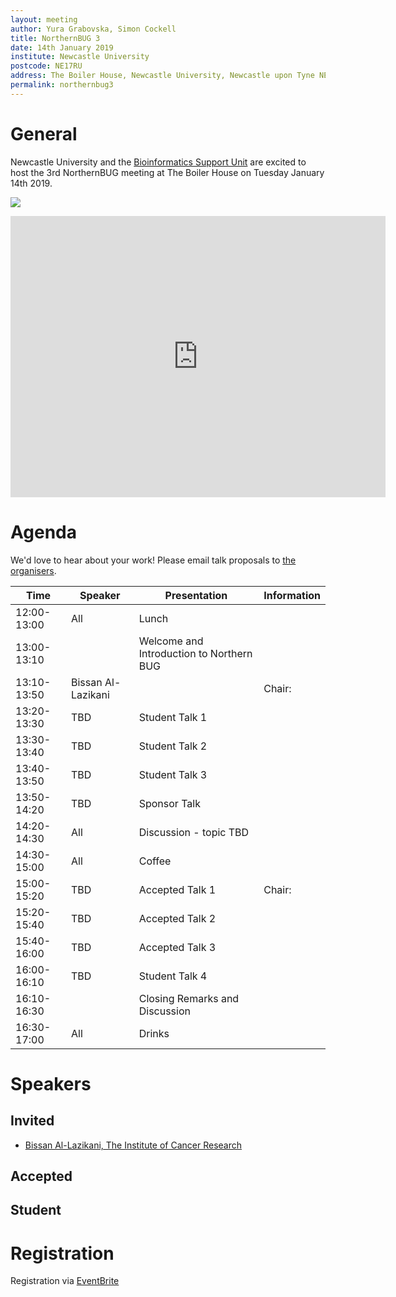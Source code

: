 ```yaml
---
layout: meeting
author: Yura Grabovska, Simon Cockell
title: NorthernBUG 3
date: 14th January 2019
institute: Newcastle University
postcode: NE17RU
address: The Boiler House, Newcastle University, Newcastle upon Tyne NE1 7RU
permalink: northernbug3
---
```


# General

Newcastle University and the <a href='https://www.ncl.ac.uk/bsu'>Bioinformatics Support Unit</a> are excited to host the 3rd
NorthernBUG meeting at The Boiler House on Tuesday January 14th 2019.

![](https://s0.geograph.org.uk/geophotos/05/62/09/5620972_954e20ba_1024x1024.jpg)

<iframe height="450" src="https://www.google.com/maps/embed?pb=!1m18!1m12!1m3!1d2289.664651452773!2d-1.6181748839598145!3d54.978979858871156!2m3!1f0!2f0!3f0!3m2!1i1024!2i768!4f13.1!3m3!1m2!1s0x487e70cc6ec35d25%3A0xd0d558159c106de1!2sThe+Boiler+House!5e0!3m2!1sen!2suk!4v1515585344838" style="border: 0;" width="600" allowfullscreen></iframe>


# Agenda

We'd love to hear about your work! Please email talk proposals to <a href='mailto:yura_dot_grabovska_at_newcastle_dot_ac_dot_uk'>the organisers</a>.

| Time          | Speaker | Presentation | Information |
|---------------|---------|--------------|-------------|
| 12:00-13:00 | All | Lunch | |
| 13:00-13:10 | | Welcome and Introduction to Northern BUG | |
| 13:10-13:50 | Bissan Al-Lazikani | | Chair: |
| 13:20-13:30 | TBD | Student Talk 1 | |
| 13:30-13:40 | TBD | Student Talk 2 | |
| 13:40-13:50 | TBD | Student Talk 3 | |
| 13:50-14:20 | TBD | Sponsor Talk | |
| 14:20-14:30 | All | Discussion - topic TBD | |
| 14:30-15:00 | All | Coffee | |
| 15:00-15:20 | TBD | Accepted Talk 1 | Chair: |
| 15:20-15:40 | TBD | Accepted Talk 2 | |
| 15:40-16:00 | TBD | Accepted Talk 3 | |
| 16:00-16:10 | TBD | Student Talk 4 | |
| 16:10-16:30 | | Closing Remarks and Discussion | |
| 16:30-17:00 | All | Drinks | |

# Speakers

## Invited

- [Bissan Al-Lazikani, The Institute of Cancer Research](https://www.icr.ac.uk/our-research/researchers-and-teams/professor-bissan-al-lazikani)


## Accepted

## Student

# Registration

Registration via <a href='https://www.eventbrite.com/e/northernbug-3-newcastle-tickets-52004308286?aff=ebdssbdestsearch'>EventBrite</a>
